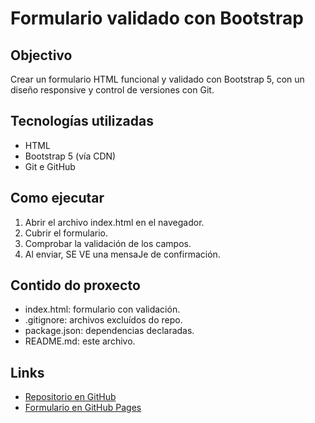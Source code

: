 # Formulario validado con Bootstrap

## Objectivo

Crear un formulario HTML funcional y validado con Bootstrap 5, con un diseño responsive y control de versiones con Git.

## Tecnologías utilizadas

- HTML
- Bootstrap 5 (vía CDN)
- Git e GitHub

## Como ejecutar

1. Abrir el archivo index.html en el navegador.
2. Cubrir el formulario.
3. Comprobar la validación de los campos.
4. Al enviar, SE VE una mensaJe de confirmación.

## Contido do proxecto

- index.html: formulario con validación.
- .gitignore: archivos excluídos do repo.
- package.json: dependencias declaradas.
- README.md: este archivo.

## Links

- [Repositorio en GitHub](https://github.com/usuario/rocio)
- [Formulario en GitHub Pages](https://usuario.github.io/rocio)
